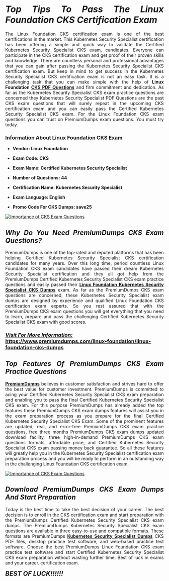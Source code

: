 <h1 style="text-align: justify;"><strong><em>Top Tips To Pass The Linux Foundation CKS Certification Exam</em></strong></h1>

<p style="text-align: justify;">The Linux Foundation CKS certification exam is one of the best certifications in the market. This Kubernetes Security Specialist certification has been offering a simple and quick way to validate the Certified Kubernetes Security Specialist CKS exam, candidates. Everyone can participate in the CKS certification exam and get proof of their proven skills and knowledge. There are countless personal and professional advantages that you can gain after passing the Kubernetes Security Specialist CKS certification exam. But keep in mind to get success in the Kubernetes Security Specialist CKS certification exam is not an easy task. It is a challenging task that you can make simple with the help of <strong>Linux Foundation <a href="https://www.premiumdumps.com/linux-foundation/linux-foundation-cks-dumps">CKS PDF Questions</a></strong> and firm commitment and dedication. As far as the Kubernetes Security Specialist CKS exam practice questions are concerned they Kubernetes Security Specialist PDF Questions are the past CKS exam questions that will surely repeat in the upcoming CKS certification exam and you can easily pass the Certified Kubernetes Security Specialist CKS exam. For the Linux Foundation CKS exam questions you can trust on PremiumDumps exam questions. You must try today.</p>

<h3 style="text-align: justify;"><strong>Information About Linux Foundation CKS Exam</strong></h3>

<ul>
	<li>
	<p style="text-align: justify;"><b>Vendor: Linux Foundation</b></p>
	</li>
	<li>
	<p style="text-align: justify;"><b>Exam Code: CKS</b></p>
	</li>
	<li>
	<p style="text-align: justify;"><b>Exam Name: Certified Kubernetes Security Specialist</b></p>
	</li>
	<li>
	<p style="text-align: justify;"><b>Number of Questions: 44</b></p>
	</li>
	<li>
	<p style="text-align: justify;"><b>Certification Name: Kubernetes Security Specialist</b></p>
	</li>
	<li>
	<p style="text-align: justify;"><b>Exam Language: English</b></p>
	</li>
	<li>
	<p style="text-align: justify;"><b>Promo Code For CKS Dumps: save25</b></p>
	</li>
</ul>

<p style="text-align: justify;"><a href="https://www.premiumdumps.com/linux-foundation/linux-foundation-cks-dumps"><img alt="Importance of CKS Exam Questions" src="https://i.imgur.com/VJaqCPg.jpeg" /></a></p>

<h2 style="text-align: justify;"><strong><em>Why Do You Need PremiumDumps CKS Exam Questions?</em></strong></h2>

<p style="text-align: justify;">PremiumDumps is one of the top-rated and reputed platforms that has been helping Certified Kubernetes Security Specialist CKS certification candidates for many years. Over this long time, period countless Linux Foundation CKS exam candidates have passed their dream Kubernetes Security Specialist certification and they all got help from the PremiumDumps Certified Kubernetes Security Specialist CKS exam practice questions and easily passed their <strong><a href="https://www.premiumdumps.com/linux-foundation/linux-foundation-cks-dumps">Linux Foundation Kubernetes Security Specialist CKS Dumps</a></strong> exam. As far as the PremiumDumps CKS exam questions are concerned, these Kubernetes Security Specialist exam dumps are designed by experience and qualified Linux Foundation CKS certification exam experts. So you rest assured that with the PremiumDumps CKS exam questions you will get everything that you need to learn, prepare and pass the challenging Certified Kubernetes Security Specialist CKS exam with good scores.</p>

<h3 style="text-align: justify;"><strong><u><i>Visit For More Information:</i></u><br />
<a href="https://www.premiumdumps.com/linux-foundation/linux-foundation-cks-dumps">https://www.premiumdumps.com/linux-foundation/linux-foundation-cks-dumps</a></strong></h3>

<h2 style="text-align: justify;"><strong><em>Top Features Of PremiumDumps CKS Exam Practice Questions</em></strong></h2>

<p style="text-align: justify;"><a href="https://www.premiumdumps.com/"><strong>PremiumDumps</strong></a> believes in customer satisfaction and strives hard to offer the best value for customer investment. PremiumDumps is committed to acing your Certified Kubernetes Security Specialist CKS exam preparation and enabling you to pass the final Certified Kubernetes Security Specialist CKS exam. For this purpose PremiumDumps has already added the top features these PremiumDumps CKS exam dumps features will assist you in the exam preparation process as you prepare for the final Certified Kubernetes Security Specialist CKS Exam. Some of the prominent features are updated, real, and error-free PremiumDumps CKS exam practice questions, free three months PremiumDumps CKS exam dumps updated download facility, three high-in-demand PremiumDumps CKS exam questions formats, affordable price, and Certified Kubernetes Security Specialist CKS exam passing money back guarantee. So all these features will greatly help you in the Kubernetes Security Specialist certification exam preparation process and you will be ready to perform in an outstanding way in the challenging Linux Foundation CKS certification exam.</p>

<p style="text-align: justify;"><a href="https://www.premiumdumps.com/linux-foundation/linux-foundation-cks-dumps"><img alt="Importance of CKS Exam Questions" src="https://i.imgur.com/2KPb8yb.jpeg" /></a></p>

<h2 style="text-align: justify;"><strong><em>Download PremiumDumps CKS Exam Dumps And Start Preparation</em></strong></h2>

<p style="text-align: justify;">Today is the best time to take the best decision of your career. The best decision is to enroll in the CKS certification exam and start preparation with the PremiumDumps Certified Kubernetes Security Specialist CKS exam dumps. The PremiumDumps Kubernetes Security Specialist CKS exam questions are available in three easy-to-use and compatible formats. These formats are PremiumDumps <strong><a href="https://www.premiumdumps.com/linux-foundation/kubernetes-security-specialist-dumps">Kubernetes Security Specialist Dumps</a></strong> CKS PDF files, desktop practice test software, and web-based practice test software. Choose the best PremiumDumps Linux Foundation CKS exam practice test software and start Certified Kubernetes Security Specialist CKS exam preparation without wasting further time. Best of luck in exams and your career. certification exam.</p>

<p style="text-align: justify;"><strong><span style="font-size:20px;"><em>BEST OF LUCK!!!!!!</em></span></strong></p>
